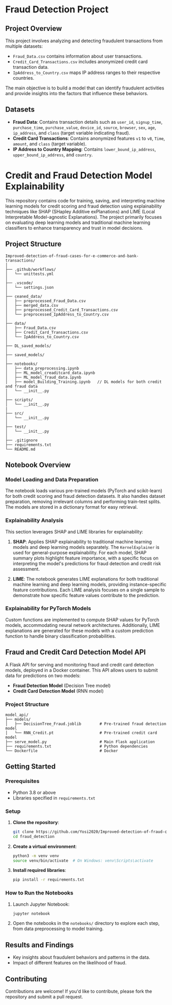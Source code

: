 # Fraud Detection Project

## Project Overview
This project involves analyzing and detecting fraudulent transactions from multiple datasets:
- `Fraud_Data.csv` contains information about user transactions.
- `Credit_Card_Transactions.csv` includes anonymized credit card transaction data.
- `IpAddress_to_Country.csv` maps IP address ranges to their respective countries.

The main objective is to build a model that can identify fraudulent activities and provide insights into the factors that influence these behaviors.

## Datasets
- **Fraud Data**: Contains transaction details such as `user_id`, `signup_time`, `purchase_time`, `purchase_value`, `device_id`, `source`, `browser`, `sex`, `age`, `ip_address`, and `class` (target variable indicating fraud).
- **Credit Card Transactions**: Contains anonymized features `v1` to `v8`, `Time`, `amount`, and `class` (target variable).
- **IP Address to Country Mapping**: Contains `lower_bound_ip_address`, `upper_bound_ip_address`, and `country`.

# Credit and Fraud Detection Model Explainability

This repository contains code for training, saving, and interpreting machine learning models for credit scoring and fraud detection using explainability techniques like SHAP (SHapley Additive exPlanations) and LIME (Local Interpretable Model-agnostic Explanations). The project primarily focuses on evaluating deep learning models and traditional machine learning classifiers to enhance transparency and trust in model decisions.

## Project Structure
```
Improved-detection-of-fraud-cases-for-e-commerce-and-bank-transactions/
│
├── .github/workflows/
│   └── unittests.yml
│
├── .vscode/
│   └── settings.json
│
├── ceaned_data/
│   ├── preprocessed_Fraud_Data.csv
│   ├── merged_data.csv
│   ├── preprocessed_Credit_Card_Transactions.csv
│   └── preprocessed_IpAddress_to_Country.csv
│
├── data/
│   ├── Fraud_Data.csv
│   ├── Credit_Card_Transactions.csv
│   └── IpAddress_to_Country.csv
│
├── DL_saved_models/
│
├── saved_models/
│
├── notebooks/
│   ├── data_preprocessing.ipynb
│   ├── ML_model_creaditcard_data.ipynb
│   ├── ML_model_fraud_data.ipynb
│   ├── model_Building_Training.ipynb   // DL models for both credit and fraud data
│   └── __init__.py
│
├── scripts/
│   └── __init__.py
|
├── src/
│   └── __init__.py
│
├── test/
│   └── __init__.py
│
├── .gitignore
├── requirements.txt
└── README.md
```

## Notebook Overview

### Model Loading and Data Preparation
The notebook loads various pre-trained models (PyTorch and scikit-learn) for both credit scoring and fraud detection datasets. It also handles dataset preparation, removing irrelevant columns and performing train-test splits. The models are stored in a dictionary format for easy retrieval.

### Explainability Analysis
This section leverages SHAP and LIME libraries for explainability:
1. **SHAP**: Applies SHAP explainability to traditional machine learning models and deep learning models separately. The `KernelExplainer` is used for general-purpose explainability. For each model, SHAP summary plots highlight feature importance, with a specific focus on interpreting the model's predictions for fraud detection and credit risk assessment.
  
2. **LIME**: The notebook generates LIME explanations for both traditional machine learning and deep learning models, providing instance-specific feature contributions. Each LIME analysis focuses on a single sample to demonstrate how specific feature values contribute to the prediction.

### Explainability for PyTorch Models
Custom functions are implemented to compute SHAP values for PyTorch models, accommodating neural network architectures. Additionally, LIME explanations are generated for these models with a custom prediction function to handle binary classification probabilities.


## Fraud and Credit Card Detection Model API

A Flask API for serving and monitoring fraud and credit card detection models, deployed in a Docker container. This API allows users to submit data for predictions on two models:
- **Fraud Detection Model** (Decision Tree model)
- **Credit Card Detection Model** (RNN model)

### Project Structure

```
model_api/
├── models/
│   ├── DecisionTree_Fraud.joblib        # Pre-trained fraud detection model
│   └── RNN_Credit.pt                    # Pre-trained credit card model
├── serve_model.py                       # Main Flask application
├── requirements.txt                     # Python dependencies
└── Dockerfile                           # Docker 
```

## Getting Started

### Prerequisites
- Python 3.8 or above
- Libraries specified in `requirements.txt`

### Setup
1. **Clone the repository**:
   ```bash
   git clone https://github.com/Yosi2020/Improved-detection-of-fraud-cases-for-e-commerce-and-bank-transactions.git
   cd fraud_detection
   ```

2. **Create a virtual environment**:
   ```bash
   python3 -m venv venv
   source venv/bin/activate  # On Windows: venv\Scripts\activate
   ```

3. **Install required libraries**:
   ```bash
   pip install -r requirements.txt
   ```

### How to Run the Notebooks
1. Launch Jupyter Notebook:
   ```bash
   jupyter notebook
   ```
2. Open the notebooks in the `notebooks/` directory to explore each step, from data preprocessing to model training.

## Results and Findings
- Key insights about fraudulent behaviors and patterns in the data.
- Impact of different features on the likelihood of fraud.

## Contributing
Contributions are welcome! If you'd like to contribute, please fork the repository and submit a pull request.